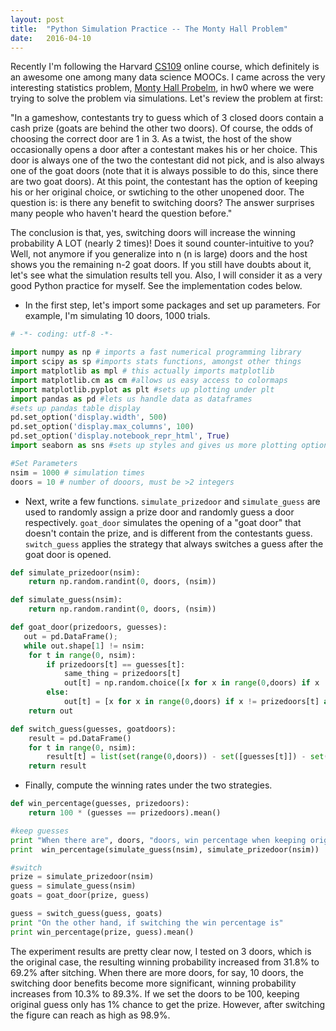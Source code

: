 ```yaml
---
layout: post
title:  "Python Simulation Practice -- The Monty Hall Problem"
date:   2016-04-10
---
```


<span class="dropcap">R</span>ecently I'm following the Harvard [CS109](http://cs109.github.io/2015/) online course, which definitely is an awesome one among many data science MOOCs. I came across the very interesting statistics problem,  [Monty Hall Probelm](https://en.wikipedia.org/wiki/Monty_Hall_problem), in hw0 where we were trying to solve the problem via simulations. Let's review the problem at first:

"In a gameshow, contestants try to guess which of 3 closed doors contain a cash prize (goats are behind the other two doors). Of course, the odds of choosing the correct door are 1 in 3. As a twist, the host of the show occasionally opens a door after a contestant makes his or her choice. This door is always one of the two the contestant did not pick, and is also always one of the goat doors (note that it is always possible to do this, since there are two goat doors). At this point, the contestant has the option of keeping his or her original choice, or swtiching to the other unopened door. The question is: is there any benefit to switching doors? The answer surprises many people who haven't heard the question before."

The conclusion is that, yes, switching doors will increase the winning probability A LOT (nearly 2 times)! Does it sound counter-intuitive to you? Well, not anymore if you generalize into n (n is large) doors and the host shows you the remaining n-2 goat doors. If you still have doubts about it, let's see what the simulation results tell you. Also, I will consider it as a very good Python practice for myself. See the implementation codes below.

- In the first step, let's import some packages and set up parameters. For example, I'm simulating 10 doors, 1000 trials.

```python
# -*- coding: utf-8 -*-

import numpy as np # imports a fast numerical programming library
import scipy as sp #imports stats functions, amongst other things
import matplotlib as mpl # this actually imports matplotlib
import matplotlib.cm as cm #allows us easy access to colormaps
import matplotlib.pyplot as plt #sets up plotting under plt
import pandas as pd #lets us handle data as dataframes
#sets up pandas table display
pd.set_option('display.width', 500)
pd.set_option('display.max_columns', 100)
pd.set_option('display.notebook_repr_html', True)
import seaborn as sns #sets up styles and gives us more plotting options

#Set Parameters
nsim = 1000 # simulation times
doors = 10 # number of dooors, must be >2 integers
```
- Next, write a few functions. `simulate_prizedoor` and `simulate_guess` are used to randomly assign a prize door and randomly guess a door respectively. `goat_door` simulates the opening of a "goat door" that doesn't contain the prize, and is different from the contestants guess. `switch_guess` applies the strategy that always switches a guess after the goat door is opened.


```python
def simulate_prizedoor(nsim):
    return np.random.randint(0, doors, (nsim))

def simulate_guess(nsim):
    return np.random.randint(0, doors, (nsim))

def goat_door(prizedoors, guesses):
   out = pd.DataFrame();
   while out.shape[1] != nsim:
    for t in range(0, nsim):
        if prizedoors[t] == guesses[t]:
            same_thing = prizedoors[t]
            out[t] = np.random.choice([x for x in range(0,doors) if x != same_thing], doors-2, replace = False)
        else:
            out[t] = [x for x in range(0,doors) if x != prizedoors[t] and x != guesses[t]]
    return out    

def switch_guess(guesses, goatdoors):
    result = pd.DataFrame()
    for t in range(0, nsim):
        result[t] = list(set(range(0,doors)) - set([guesses[t]]) - set(goatdoors[t]))
    return result
```   

  - Finally, compute the winning rates under the two strategies.  

```python
def win_percentage(guesses, prizedoors):
    return 100 * (guesses == prizedoors).mean()

#keep guesses
print "When there are", doors, "doors, win percentage when keeping original door is"
print  win_percentage(simulate_guess(nsim), simulate_prizedoor(nsim))

#switch
prize = simulate_prizedoor(nsim)
guess = simulate_guess(nsim)
goats = goat_door(prize, guess)

guess = switch_guess(guess, goats)
print "On the other hand, if switching the win percentage is"
print win_percentage(prize, guess).mean()
```

The experiment results are pretty clear now, I tested on 3 doors, which is the original case, the resulting winning probability increased from 31.8% to 69.2% after sitching. When there are more doors, for say, 10 doors, the switching door benefits become more significant, winning probability increases from 10.3% to 89.3%. If we set the doors to be 100, keeping original guess only has 1% chance to get the prize. However, after switching the figure can reach as high as 98.9%.
